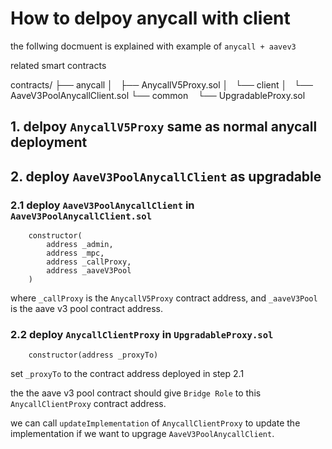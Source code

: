 # How to delpoy anycall with client

the follwing docmuent is explained with example of `anycall + aavev3`

related smart contracts

contracts/
├── anycall
│   ├── AnycallV5Proxy.sol
│   └── client
│       └── AaveV3PoolAnycallClient.sol
└── common
    └── UpgradableProxy.sol

## 1. delpoy `AnycallV5Proxy` same as normal anycall deployment


## 2. deploy `AaveV3PoolAnycallClient` as upgradable

### 2.1 deploy `AaveV3PoolAnycallClient` in `AaveV3PoolAnycallClient.sol`

```text
    constructor(
        address _admin,
        address _mpc,
        address _callProxy,
        address _aaveV3Pool
    )
```

where `_callProxy` is the `AnycallV5Proxy` contract address,
and `_aaveV3Pool` is the aave v3 pool contract address.

### 2.2 deploy `AnycallClientProxy` in `UpgradableProxy.sol`

```text
    constructor(address _proxyTo)
```

set `_proxyTo` to the contract address deployed in step 2.1

the the aave v3 pool contract should give `Bridge Role`
to this `AnycallClientProxy` contract address.

we can call `updateImplementation` of `AnycallClientProxy` to
update the implementation if we want to upgrage `AaveV3PoolAnycallClient`.
